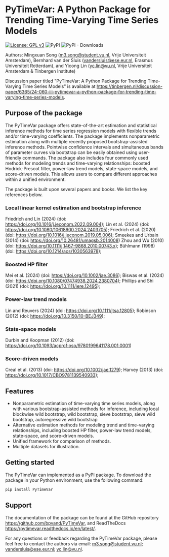 # PyTimeVar: A Python Package for Trending Time-Varying Time Series Models
<!-- badges: start -->
[![License: GPL v3](https://img.shields.io/badge/License-GPLv3-blue.svg)](https://www.gnu.org/licenses/gpl-3.0)
![PyPI](https://img.shields.io/pypi/v/PyTimeVar?label=pypi%20package)
![PyPI - Downloads](https://img.shields.io/pypi/dm/PyTimeVar)
<!-- badges: end -->

Authors: Mingxuan Song (m3.song@student.vu.nl, Vrije Universiteit Amsterdam), Bernhard van der Sluis (vandersluis@ese.eur.nl, Erasmus Universiteit Rotterdam), and Yicong Lin (yc.lin@vu.nl, Vrije Universiteit Amsterdam & Tinbergen Institute)

Discussion paper titled "PyTimeVar: A Python Package for Trending Time-Varying Time Series Models" is available at https://tinbergen.nl/discussion-paper/6365/24-060-iii-pytimevar-a-python-package-for-trending-time-varying-time-series-models.  

## Purpose of the package

The PyTimeVar package offers state-of-the-art estimation and statistical inference methods for time series regression models with flexible trends and/or time-varying coefficients. The package implements nonparametric estimation along with multiple recently proposed bootstrap-assisted inference methods. Pointwise confidence intervals and simultaneous bands of parameter curves via bootstrap can be easily obtained using user-friendly commands. The package also includes four commonly used methods for modeling trends and time-varying relationships: boosted Hodrick-Prescot filter, power-law trend models, state-space models, and score-driven models. This allows users to compare different approaches within a unified environment.

The package is built upon several papers and books. We list the key references below.

### Local linear kernel estimation and bootstrap inference
Friedrich and Lin (2024) (doi: https://doi.org/10.1016/j.jeconom.2022.09.004);
Lin et al. (2024) (doi: https://doi.org/10.1080/10618600.2024.2403705);
Friedrich et al. (2020) (doi: https://doi.org/10.1016/j.jeconom.2019.05.006);
Smeekes and Urbain (2014) (doi: https://doi.org/10.26481/umagsb.2014008)
Zhou and Wu (2010) (doi: https://doi.org/10.1111/j.1467-9868.2010.00743.x);
Bühlmann (1998) (doi: https://doi.org/10.1214/aos/1030563978);


### Boosted HP filter
Mei et al. (2024) (doi: https://doi.org/10.1002/jae.3086);
Biswas et al. (2024) (doi: https://doi.org/10.1080/07474938.2024.2380704);
Phillips and Shi (2021) (doi: https://doi.org/10.1111/iere.12495);


### Power-law trend models
Lin and Reuvers (2024) (doi: https://doi.org/10.1111/jtsa.12805);
Robinson (2012) (doi: https://doi.org/10.3150/10-BEJ349);


### State-space models
Durbin and Koopman (2012) (doi: https://doi.org/10.1093/acprof:oso/9780199641178.001.0001)

### Score-driven models
Creal et al. (2013) (doi: https://doi.org/10.1002/jae.1279);
Harvey (2013) (doi: https://doi.org/10.1017/CBO9781139540933);

## Features

- Nonparametric estimation of time-varying time series models, along with various bootstrap-assisted methods for inference, including local blockwise wild bootstrap, wild bootstrap, sieve bootstrap, sieve wild bootstrap, autoregressive wild bootstrap
- Alternative estimation methods for modeling trend and time-varying relationships, including boosted HP filter, power-law trend models, state-space, and score-driven models.
- Unified framework for comparison of methods.
- Multiple datasets for illustration.

## Getting started

The PyTimeVar can implemented as a PyPI package. To download the package in your Python environment, use the following command:
```python
pip install PyTimeVar
```

## Support
The documentation of the package can be found at the GitHub repository https://github.com/bpvand/PyTimeVar, and ReadTheDocs https://pytimevar.readthedocs.io/en/latest/.

For any questions or feedback regarding the PyTimeVar package, please feel free to contact the authors via email: 
m3.song@student.vu.nl; 
vandersluis@ese.eur.nl; 
yc.lin@vu.nl.
